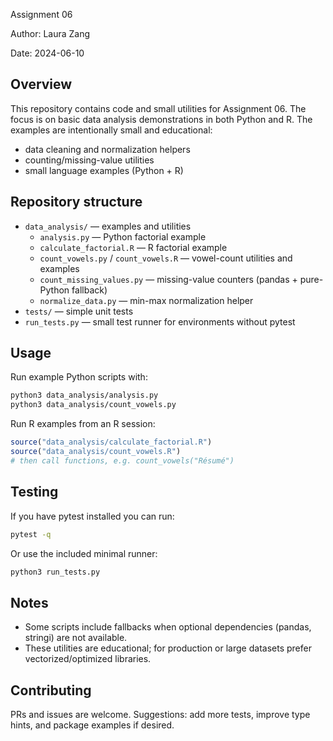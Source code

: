 Assignment 06

Author: Laura Zang

Date: 2024-06-10

## Overview

This repository contains code and small utilities for Assignment 06. The focus is on basic data analysis demonstrations in both Python and R. The examples are intentionally small and educational:

- data cleaning and normalization helpers
- counting/missing-value utilities
- small language examples (Python + R)

## Repository structure

- `data_analysis/` — examples and utilities
	- `analysis.py` — Python factorial example
	- `calculate_factorial.R` — R factorial example
	- `count_vowels.py` / `count_vowels.R` — vowel-count utilities and examples
	- `count_missing_values.py` — missing-value counters (pandas + pure-Python fallback)
	- `normalize_data.py` — min-max normalization helper
- `tests/` — simple unit tests
- `run_tests.py` — small test runner for environments without pytest

## Usage

Run example Python scripts with:

```bash
python3 data_analysis/analysis.py
python3 data_analysis/count_vowels.py
```

Run R examples from an R session:

```r
source("data_analysis/calculate_factorial.R")
source("data_analysis/count_vowels.R")
# then call functions, e.g. count_vowels("Résumé")
```

## Testing

If you have pytest installed you can run:

```bash
pytest -q
```

Or use the included minimal runner:

```bash
python3 run_tests.py
```

## Notes

- Some scripts include fallbacks when optional dependencies (pandas, stringi) are not available.
- These utilities are educational; for production or large datasets prefer vectorized/optimized libraries.

## Contributing

PRs and issues are welcome. Suggestions: add more tests, improve type hints, and package examples if desired.